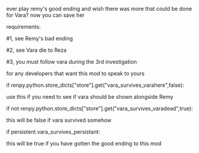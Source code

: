ever play remy's good ending and wish there was more that could be done for Vara?
now you can save her


requirements:

#1, see Remy's bad ending

#2, see Vara die to Reza

#3, you must follow vara during the 3rd investigation



for any developers that want this mod to speak to yours


if renpy.python.store_dicts["store"].get("vara_survives_varahere",false):

use this if you need to see if vara should be shown alongside Remy



if not renpy.python.store_dicts["store"].get("vara_survives_varadead",true):

this will be false if vara survived somehow



if persistent.vara_survives_persistant:

this will be true if you have gotten the good ending to this mod
